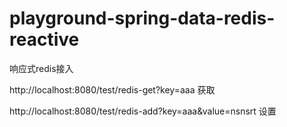 # playground-spring-data-redis-reactive

响应式redis接入

http://localhost:8080/test/redis-get?key=aaa 获取

http://localhost:8080/test/redis-add?key=aaa&value=nsnsrt 设置
